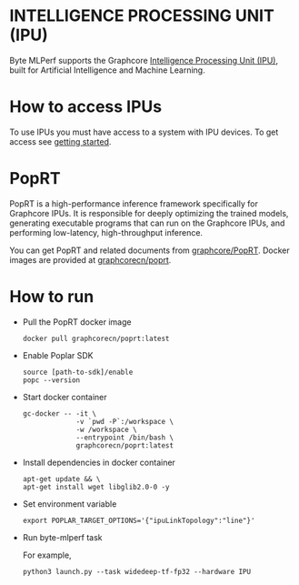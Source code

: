 # INTELLIGENCE PROCESSING UNIT (IPU)

Byte MLPerf supports the Graphcore [Intelligence Processing Unit (IPU)](https://www.graphcore.ai/products/ipu), built for Artificial Intelligence and Machine Learning.

# How to access IPUs

To use IPUs you must have access to a system with IPU devices. To get access see [getting started](https://www.graphcore.ai/getstarted).

# PopRT

PopRT is a high-performance inference framework specifically for Graphcore IPUs. It is responsible for deeply optimizing the trained models, generating executable programs that can run on the Graphcore IPUs, and performing low-latency, high-throughput inference.

You can get PopRT and related documents from [graphcore/PopRT](https://github.com/graphcore/PopRT). Docker images are provided at [graphcorecn/poprt](https://hub.docker.com/r/graphcorecn/poprt).

# How to run

- Pull the PopRT docker image

  ```
  docker pull graphcorecn/poprt:latest
  ```

- Enable Poplar SDK

  ```
  source [path-to-sdk]/enable
  popc --version
  ```

- Start docker container

  ```
  gc-docker -- -it \
               -v `pwd -P`:/workspace \
               -w /workspace \
               --entrypoint /bin/bash \
               graphcorecn/poprt:latest
  ```

- Install dependencies in docker container

  ```
  apt-get update && \
  apt-get install wget libglib2.0-0 -y
  ```

- Set environment variable

  ```
  export POPLAR_TARGET_OPTIONS='{"ipuLinkTopology":"line"}'
  ```

- Run byte-mlperf task

  For example,

  ```
  python3 launch.py --task widedeep-tf-fp32 --hardware IPU
  ```
